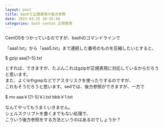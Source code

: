 ```yaml
---
layout: post
title: bashで正規表現の後方参照
date: 2015-03-25 10:55:49
categories: bash centos 正規表現
---
```

<!-- {% raw %} -->
<p>CentOSをつかっているのですが、bashのコマンドラインで</p>

<p>「aaa1.txt」から「aaa5.txt」まで連続した番号のものを圧縮したいとすると、</p>

<p>$ gzip aaa[1-5].txt</p>

<p>とすれば、できますが、たぶんこれはgzipが正規表現に対応しているからだろうと思います。<br>
また、よくlsやgrepなどでアスタリスクを使ったりするのですが、<br>
これもそうだろうと思います。sedでは、後方参照ができますが、一方で</p>

<p>$ mv aaa￥([1-5]￥).txt bbb￥1.txt</p>

<p>なんてやってもうまくいきません。<br>
シェルスクリプトを書くまでもない処理で、<br>
こういう後方参照をする方法というのはあるのでしょうか？</p>
<!-- {% endraw %} -->
